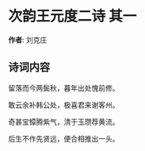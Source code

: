 # 次韵王元度二诗  其一

**作者**: 刘克庄

## 诗词内容

留落而今两鬓秋，暮年出处愧前修。

敢云余补韩公处，极喜君来谢客州。

奇甚宝镡腾紫气，清于玉瓒荐黄流。

后生不作先贤远，便合相推出一头。

